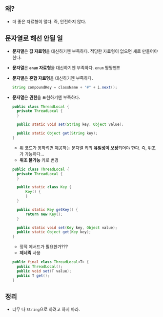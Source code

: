 ## 왜?

- 더 좋은 자료형이 많다.
  즉, 안전하지 않다.

## **문자열**로 해선 안될 일

- **문자열**은 **값 자료형**을 대신하기엔 부족하다.
  적당한 자료형이 없으면 새로 만들어야 한다.

- **문자열**은 **`enum` 자료형**을 대신하기엔 부족하다.
  `enum` 짱짱맨!!!

- **문자열**은 **혼합 자료형**을 대신하기엔 부족하다.

  ```Java
  String compoundKey = className + "#" + i.next();
  ```

- **문자열**은 **권한**을 표현하기엔 부족하다.

  ```Java
  public class ThreadLocal {
  	private ThreadLocal {
  	}
  
  	public static void set(String key, Object value);
  
  	public static Object get(String key);
  }
  ```

  - 위 코드가 통하려면 제공하는 문자열 키의 **유일성이 보장**되어야 한다.
    즉, 위조가 가능하다...
  - **위조 불가능** 키로 변경

  ```Java
  public class ThreadLocal {
  	private ThreadLocal {
  	}
  
  	public static class Key {
      	Key() {
      	}
  	}
  
  	public static Key getKey() {
      	return new Key();
  	}
  
  	public static void set(Key key, Object value);
  	public static Object get(Key key);
  }
  ```

  - 정적 메서드가 필요한가???
  - **제네릭** 사용

  ```Java
  public final class ThreadLocal<T> {
  	public ThreadLocal();
  	public void set(T value);
  	public T get();
  }
  ```

## 정리

- 너무 다 `String`으로 하려고 하지 마라.